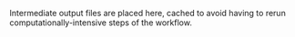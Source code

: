 Intermediate output files are placed here, cached to avoid having to rerun computationally-intensive steps of the workflow. 
